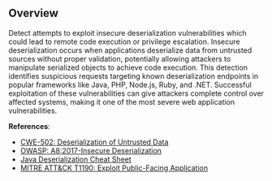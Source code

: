 ## Overview

Detect attempts to exploit insecure deserialization vulnerabilities which could lead to remote code execution or privilege escalation. Insecure deserialization occurs when applications deserialize data from untrusted sources without proper validation, potentially allowing attackers to manipulate serialized objects to achieve code execution. This detection identifies suspicious requests targeting known deserialization endpoints in popular frameworks like Java, PHP, Node.js, Ruby, and .NET. Successful exploitation of these vulnerabilities can give attackers complete control over affected systems, making it one of the most severe web application vulnerabilities.

**References**:
- [CWE-502: Deserialization of Untrusted Data](https://cwe.mitre.org/data/definitions/502.html)
- [OWASP: A8:2017-Insecure Deserialization](https://owasp.org/www-project-top-ten/2017/A8_2017-Insecure_Deserialization)
- [Java Deserialization Cheat Sheet](https://github.com/GrrrDog/Java-Deserialization-Cheat-Sheet)
- [MITRE ATT&CK T1190: Exploit Public-Facing Application](https://attack.mitre.org/techniques/T1190/) 